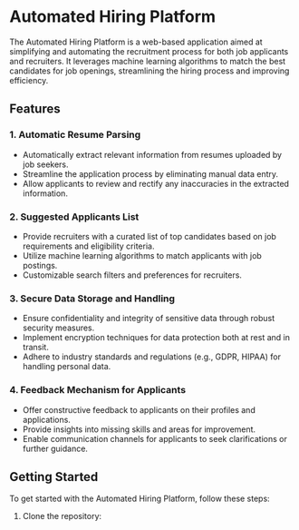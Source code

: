 # Automated Hiring Platform

The Automated Hiring Platform is a web-based application aimed at simplifying and automating the recruitment process for both job applicants and recruiters. It leverages machine learning algorithms to match the best candidates for job openings, streamlining the hiring process and improving efficiency.

## Features

### 1. Automatic Resume Parsing
- Automatically extract relevant information from resumes uploaded by job seekers.
- Streamline the application process by eliminating manual data entry.
- Allow applicants to review and rectify any inaccuracies in the extracted information.

### 2. Suggested Applicants List
- Provide recruiters with a curated list of top candidates based on job requirements and eligibility criteria.
- Utilize machine learning algorithms to match applicants with job postings.
- Customizable search filters and preferences for recruiters.

### 3. Secure Data Storage and Handling
- Ensure confidentiality and integrity of sensitive data through robust security measures.
- Implement encryption techniques for data protection both at rest and in transit.
- Adhere to industry standards and regulations (e.g., GDPR, HIPAA) for handling personal data.

### 4. Feedback Mechanism for Applicants
- Offer constructive feedback to applicants on their profiles and applications.
- Provide insights into missing skills and areas for improvement.
- Enable communication channels for applicants to seek clarifications or further guidance.

## Getting Started

To get started with the Automated Hiring Platform, follow these steps:

1. Clone the repository:
